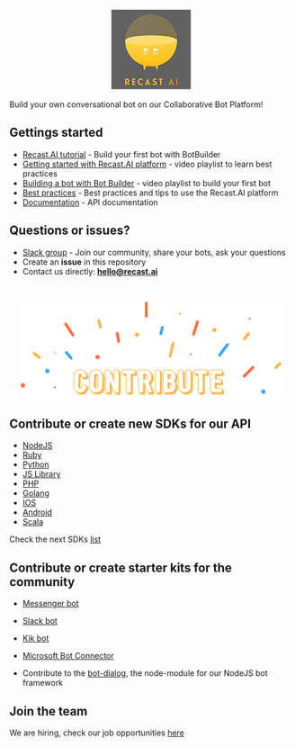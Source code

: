 <p align="center">
  <img src="assets/logo-recast-ai.png" />
</p>

Build your own conversational bot on our Collaborative Bot Platform!

## Gettings started
* [Recast.AI tutorial](https://blog.recast.ai/build-first-bot-botbuilder/) - Build your first bot with BotBuilder
* [Getting started with Recast.AI platform](https://youtu.be/Lg5rRLlYbK8?list=PLPQwLOaGjgF9hliUgznzcvmzZXUUV4W-g) - video playlist to learn best practices
* [Building a bot with Bot Builder](https://www.youtube.com/playlist?list=PLPQwLOaGjgF_2GMXhPNkxCZgYcquhMPa4) - video playlist to build your first bot
* [Best practices](https://blog.recast.ai/tips-start-platform/) - Best practices and tips to use the Recast.AI platform 
* [Documentation](https://man.recast.ai/) - API documentation

## Questions or issues?
* [Slack group](https://slack.recast.ai/) - Join our community, share your bots, ask your questions
* Create an **issue** in this repository
* Contact us directly: **hello@recast.ai**


<br/>
<p align="center">
  <img src="assets/contribute.png" />
</p>

## Contribute or create new SDKs for our API
* [NodeJS](https://github.com/RecastAI/SDK-NodeJS)
* [Ruby](https://github.com/RecastAI/SDK-ruby)
* [Python](https://github.com/RecastAI/SDK-python)
* [JS Library](https://github.com/RecastAI/Library-JavaScript)
* [PHP](https://github.com/RecastAI/SDK-PHP)
* [Golang](https://github.com/RecastAI/SDK-Golang)
* [IOS](https://github.com/RecastAI/SDK-iOS)
* [Android](https://github.com/RecastAI/SDK-Android)
* [Scala](https://github.com/RecastAI/SDK-Scala)

Check the next SDKs [list](https://github.com/RecastAI/Recast.AI/labels/help%20wanted)

## Contribute or create starter kits for the community
* [Messenger bot](https://github.com/RecastAI/bot-messenger)
* [Slack bot](https://github.com/RecastAI/bot-slack)
* [Kik bot](https://github.com/RecastAI/bot-kik)
* [Microsoft Bot Connector](https://github.com/RecastAI/bot-microsoft-connector)


* Contribute to the [bot-dialog](https://github.com/RecastAI/botlerplate), the node-module for our NodeJS bot framework

## Join the team
We are hiring, check our job opportunities [here](https://recast.ai/jobs)
